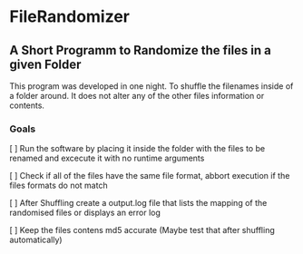 # FileRandomizer

## A Short Programm to Randomize the files in a given Folder

This program was developed in one night. To shuffle the filenames inside of a folder around. It does not alter any of the other files information or contents. 

### Goals

[ ] Run the software by placing it inside the folder with the files to be renamed and excecute it with no runtime arguments

[ ] Check if all of the files have the same file format, abbort execution if the files formats do not match

[ ] After Shuffling create a output.log file that lists the mapping of the randomised files or displays an error log

[ ] Keep the files contens md5 accurate (Maybe test that after shuffling automatically)

